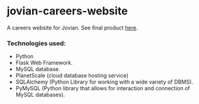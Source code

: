 # jovian-careers-website
A careers website for Jovian. See final product [here](https://jovian-careers-website-v2-az94.onrender.com/job/3).

### Technologies used:
- Python
- Flask Web Framework.
- MySQL database.
- PlanetScale (cloud database hosting service)
- SQLAlchemy (Python Library for working with a wide variety of DBMS).
- PyMySQL (Python library that allows for interaction and connection of MySQL databases).
